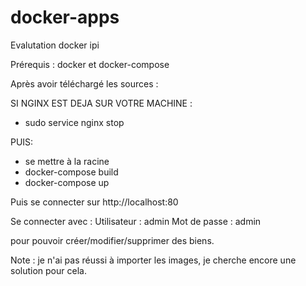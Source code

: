 # docker-apps
Evalutation docker ipi

Prérequis : docker et docker-compose

Après avoir téléchargé les sources :

SI NGINX EST DEJA SUR VOTRE MACHINE : 
- sudo service nginx stop

PUIS:
- se mettre à la racine
- docker-compose build
- docker-compose up

Puis se connecter sur http://localhost:80

Se connecter avec :
Utilisateur : admin
Mot de passe : admin

pour pouvoir créer/modifier/supprimer des biens.

Note : je n'ai pas réussi à importer les images, je cherche encore une solution pour cela.
